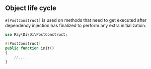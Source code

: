 ## Object life cycle

`#[PostConstruct]` is used on methods that need to get executed after dependency injection has finalized to perform any extra initialization.

```php
use Ray\Di\Di\PostConstruct;
```
```php
#[PostConstruct]
public function init()
{
    //....
}
```
